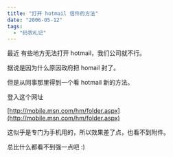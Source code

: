```yaml
---
title: "打开 hotmail 信件的方法"
date: "2006-05-12"
tags: 
  - "码农札记"
---
```


最近 有些地方无法打开 hotmail，我们公司就不行。

据说是因为什么原因政府把 homail 封了。

但是从同事那里得到一个看 hotmail 新的方法。

登入这个网址

[http://mobile.msn.com/hm/folder.aspx](http://mobile.msn.com/hm/folder.aspx)

这似乎是专门为手机用的，所以效果差了点，也看不到附件。

总比什么都看不到强一点吧 :)
